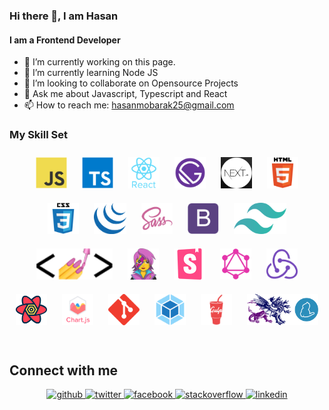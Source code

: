 ### Hi there 👋, I am Hasan

#### I am a Frontend Developer

- 🔭 I’m currently working on this page.
- 🌱 I’m currently learning Node JS
- 👯 I’m looking to collaborate on Opensource Projects
- 💬 Ask me about Javascript, Typescript and React
- 📫 How to reach me: hasanmobarak25@gmail.com

### My Skill Set

<div align="center">  
    <img style="margin: 10px" src="./images/javascript-original.svg" alt="JavaScript" height="50" />  
    <img style="margin: 10px" src="./images/typescript-original.svg" alt="TypeScript" height="50" />  
    <img style="margin: 10px" src="./images/react-original-wordmark.svg" alt="React" height="50" />  
    <img style="margin: 10px" src="./images/gatsby.png" alt="Gatsby" height="50" />    
    <img style="margin: 10px" src="./images/nextjs.png" alt="nextjs" height="50" />  
    <img style="margin: 10px" src="./images/html5-original-wordmark.svg" alt="HTML5" height="50" />  
    <img style="margin: 10px" src="./images/css3-original-wordmark.svg" alt="CSS3" height="50" /> 
    <img style="margin: 10px" src="./images/jquery.png" alt="jQuery" height="50" />  
    <img style="margin: 10px" src="./images/sass-original.svg" alt="Sass" height="50" />  
    <img style="margin: 10px" src="./images/bootstrap-plain.svg" alt="Bootstrap" height="50" />  
    <img style="margin: 10px" src="./images/tailwindcss-ar21.png" alt="tailwindcss" height="50" />  
    <img style="margin: 10px" src="./images/styled-components.png" alt="styled-components" height="50" />  
    <img style="margin: 10px" src="./images/emotion.png" alt="emotion" height="50" /> 
    <img style="margin: 10px" src="./images/storybook.png" alt="storybook" height="50" /> 
    <img style="margin: 10px" src="./images/graphql.png" alt="GraphQL" height="50" />  
    <img style="margin: 10px" src="./images/redux-original.svg" alt="Redux" height="50" />  
    <img style="margin: 10px" src="./images/react-query.svg" alt="react-query" height="50" /> 
    <img style="margin: 10px" src="./images/logo-title.svg" alt="Chart.js" height="50" />  
    <img style="margin: 10px" src="./images/git-scm-icon.svg" alt="Git" height="50" />  
    <img style="margin: 10px" src="./images/webpack-original.svg" alt="Webpack" height="50" />  
    <img style="margin: 10px" src="./images/gulp-plain.svg" alt="gulp.js" height="50" />
    <img style="margin: 10px" src="./images/lerna.png" alt="lerna and yarn" height="50" />
</div>

<br/>

## Connect with me  
<div align="center">
    <a href="https://github.com/hasanm95" target="_blank">
        <img src=https://img.shields.io/badge/github-%2324292e.svg?&style=for-the-badge&logo=github&logoColor=white alt=github style="margin-bottom: 5px;" />
    </a>
    <a href="https://twitter.com/hasanm025" target="_blank">
        <img src=https://img.shields.io/badge/twitter-%2300acee.svg?&style=for-the-badge&logo=twitter&logoColor=white alt=twitter style="margin-bottom: 5px;" />
    </a>
    <a href="https://www.facebook.com/hasanm025" target="_blank">
        <img src=https://img.shields.io/badge/facebook-%232E87FB.svg?&style=for-the-badge&logo=facebook&logoColor=white alt=facebook style="margin-bottom: 5px;" />
    </a>
    <a href="https://stackoverflow.com/users/6479863" target="_blank">
        <img src=https://img.shields.io/badge/stackoverflow-%23F28032.svg?&style=for-the-badge&logo=stackoverflow&logoColor=white alt=stackoverflow style="margin-bottom: 5px;" />
    </a>  
    <a href="https://linkedin.com/in/hasanm025" target="_blank">
        <img src=https://img.shields.io/badge/linkedin-%231E77B5.svg?&style=for-the-badge&logo=linkedin&logoColor=white alt=linkedin style="margin-bottom: 5px;" />
    </a>  
</div>  
